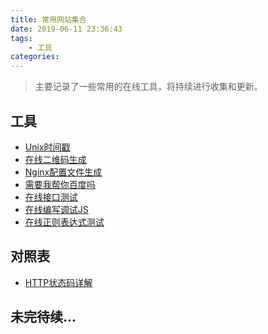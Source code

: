 ```yaml
---
title: 常用网站集合
date: 2019-06-11 23:36:43
tags: 
	- 工具
categories:
---
```

> 主要记录了一些常用的在线工具，将持续进行收集和更新。

<!-- more -->
## 工具
* [Unix时间戳](http://tool.chinaz.com/Tools/unixtime.aspx)
* [在线二维码生成](http://www.liantu.com/)
* [Nginx配置文件生成](https://nginxconfig.io/)
* [需要我帮你百度吗](https://lmbtfy.cn/)
* [在线接口测试](http://www.atool9.com/httptest.php)
* [在线编写调试JS](https://jsbin.com)
* [在线正则表达式测试](http://tool.oschina.net/regex/)

## 对照表
* [HTTP状态码详解](http://tool.oschina.net/commons?type=5)

## 未完待续...